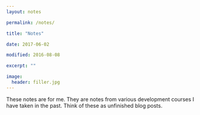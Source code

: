 ```yaml
---
layout: notes

permalink: /notes/

title: "Notes"

date: 2017-06-02

modified: 2016-08-08

excerpt: ""

image:
  header: filler.jpg
---
```


These notes are for me. They are notes from various development courses I have taken in the past. Think of these as unfinished blog posts.